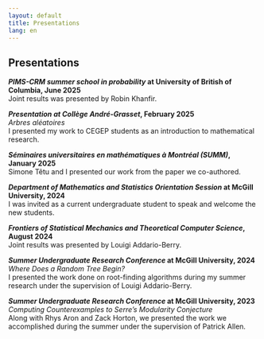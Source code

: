 ```yaml
---
layout: default
title: Presentations
lang: en
---
```

## Presentations


***PIMS-CRM summer school in probability* at University of British of Columbia, June 2025**  
Joint results was presented by Robin Khanfir.

***Presentation at Collège André-Grasset*, February 2025**  
*Arbres aléatoires*  
I presented my work to CEGEP students as an introduction to mathematical research.

***Séminaires universitaires en mathématiques à Montréal (SUMM)*, January 2025**  
Simone Têtu and I presented our work from the paper we co-authored.

***Department of Mathematics and Statistics Orientation Session* at McGill University, 2024**  
I was invited as a current undergraduate student to speak and welcome the new students.

***Frontiers of Statistical Mechanics and Theoretical Computer Science*, August 2024**  
Joint results was presented by Louigi Addario-Berry.

***Summer Undergraduate Research Conference* at McGill University, 2024**  
*Where Does a Random Tree Begin?*  
I presented the work done on root-finding algorithms during my summer research under the supervision of Louigi Addario-Berry.

***Summer Undergraduate Research Conference* at McGill University, 2023**  
*Computing Counterexamples to Serre’s Modularity Conjecture*  
Along with Rhys Aron and Zack Horton, we presented the work we accomplished during the summer under the supervision of Patrick Allen.

